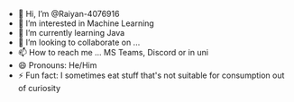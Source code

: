 - 👋 Hi, I’m @Raiyan-4076916
- 👀 I’m interested in Machine Learning
- 🌱 I’m currently learning Java
- 💞️ I’m looking to collaborate on ...
- 📫 How to reach me ... MS Teams, Discord or in uni
- 😄 Pronouns: He/Him
- ⚡ Fun fact: I sometimes eat stuff that's not suitable for consumption out of curiosity

<!---
Raiyan-4076916/Raiyan-4076916 is a ✨ special ✨ repository because its `README.md` (this file) appears on your GitHub profile.
You can click the Preview link to take a look at your changes.
--->
